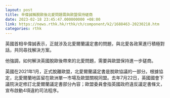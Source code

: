 ```yaml
---
layout: post
title: 辛偉誠稱脫歐後北愛問題需與歐盟保持磋商
date: 2023-02-18 23:45:47.000000000 +08:00
link: https://news.rthk.hk/rthk/ch/component/k2/1688463-20230218.htm
categories: rthk
---
```


英國首相辛偉誠表示，正就涉及北愛爾蘭議定書的問題，與北愛各政黨進行積極對話，共同尋找解決方案。

他強調，如何解決英國脫歐後帶來的北愛問題，需要與歐盟保持進一步磋商。

英國在2021年1月，正式脫離歐盟，北愛爾蘭議定書是脫歐協議的一部分。根據協定，北愛爾蘭地區留在歐洲單一市場及歐盟關稅同盟。去年7月22日，英國國會下議院決定修訂北愛爾蘭議定書部分內容；歐盟委員會指英國政府違反議定書條文，宣布啟動4項違約司法程序。
